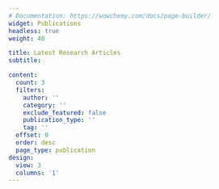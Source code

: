 ```yaml
---
# Documentation: https://wowchemy.com/docs/page-builder/
widget: Publications
headless: true
weight: 40

title: Latest Research Articles
subtitle:

content:
  count: 3
  filters:
    author: ''
    category: ''
    exclude_featured: false
    publication_type: ''
    tag: ''
  offset: 0
  order: desc
  page_type: publication
design:
  view: 3
  columns: '1'
---
```

